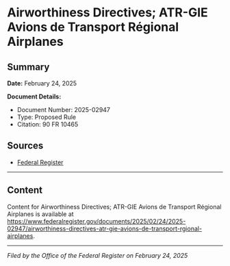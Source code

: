 # Airworthiness Directives; ATR-GIE Avions de Transport Régional Airplanes

## Summary

**Date:** February 24, 2025

**Document Details:**
- Document Number: 2025-02947
- Type: Proposed Rule
- Citation: 90 FR 10465

## Sources
- [Federal Register](https://www.federalregister.gov/documents/2025/02/24/2025-02947/airworthiness-directives-atr-gie-avions-de-transport-rgional-airplanes)

---

## Content

Content for Airworthiness Directives; ATR-GIE Avions de Transport Régional Airplanes is available at https://www.federalregister.gov/documents/2025/02/24/2025-02947/airworthiness-directives-atr-gie-avions-de-transport-rgional-airplanes.

---

*Filed by the Office of the Federal Register on February 24, 2025*
